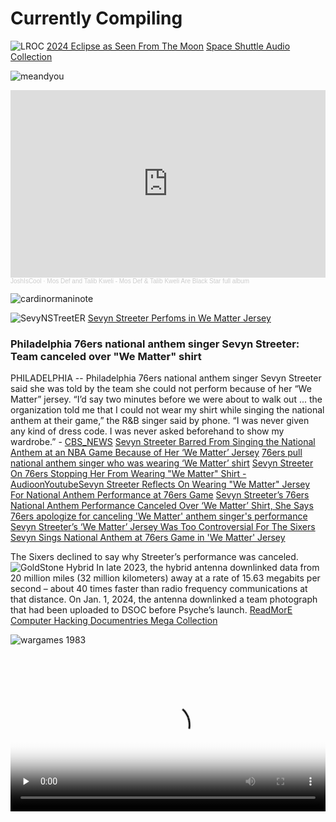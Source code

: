 # Currently Compiling

![LROC](https://www.lroc.asu.edu/ckeditor_assets/pictures/1442/content_M1467242026L.1300wide_flat_open.png)
[2024 Eclipse as Seen From The Moon](https://www.lroc.asu.edu/images/1368) [Space Shuttle Audio Collection](https://archive.org/details/spaceshuttleaudiocollection)

![meandyou](https://pbs.twimg.com/media/GYbZ7CpasAAaftJ?format=jpg&name=large)

<iframe width="100%" height="300" scrolling="no" frameborder="no" allow="autoplay" src="https://w.soundcloud.com/player/?url=https%3A//api.soundcloud.com/tracks/733346920&color=%2300ff11&auto_play=false&hide_related=false&show_comments=true&show_user=true&show_reposts=false&show_teaser=true&visual=true"></iframe><div style="font-size: 10px; color: #cccccc;line-break: anywhere;word-break: normal;overflow: hidden;white-space: nowrap;text-overflow: ellipsis; font-family: Interstate,Lucida Grande,Lucida Sans Unicode,Lucida Sans,Garuda,Verdana,Tahoma,sans-serif;font-weight: 100;"><a href="https://soundcloud.com/joshua-calhoun-796513989" title="JoshIsCool" target="_blank" style="color: #cccccc; text-decoration: none;">JoshIsCool</a> · <a href="https://soundcloud.com/joshua-calhoun-796513989/mos-def-and-talib-kweli-mos-def-and-talib-kweli-are-black-star-full-album" title="Mos Def and Talib Kweli - Mos Def &amp; Talib Kweli Are Black Star full album" target="_blank" style="color: #cccccc; text-decoration: none;">Mos Def and Talib Kweli - Mos Def &amp; Talib Kweli Are Black Star full album</a></div>

![cardinormaninote](https://pbs.twimg.com/media/GYbeqZTakAAD7op?format=jpg&name=large)



![SevyNSTreetER](https://assets.teenvogue.com/photos/58135977b51e871830656ba3/16:9/w_960,c_limit/sevyn-streeter.jpg) [Sevyn Streeter Perfoms in We Matter Jersey](https://www.youtube.com/watch?v=SM9oFokxCKw)
### Philadelphia 76ers national anthem singer Sevyn Streeter: Team canceled over "We Matter" shirt
PHILADELPHIA -- Philadelphia 76ers national anthem singer Sevyn Streeter said she was told by the team she could not perform because of her “We Matter” jersey. “I’d say two minutes before we were about to walk out ... the organization told me that I could not wear my shirt while singing the national anthem at their game,” the R&B singer said by phone. “I was never given any kind of dress code. I was never asked beforehand to show my wardrobe.” - [CBS_NEWS](https://www.cbsnews.com/news/philadelphia-76ers-national-anthem-singer-sevyn-streeter-we-matter-shirt/) [Sevyn Streeter Barred From Singing the National Anthem at an NBA Game Because of Her ‘We Matter’ Jersey](https://www.teenvogue.com/story/sevyn-streeter-we-matter-jersey-national-anthem-philadelphia-76ers-nba-black-lives-matter) [76ers pull national anthem singer who was wearing ‘We Matter’ shirt](https://www.washingtonpost.com/news/early-lead/wp/2016/10/27/76ers-pull-national-anthem-singer-who-was-wearing-we-matter-shirt/) [Sevyn Streeter On 76ers Stopping Her From Wearing "We Matter" Shirt - AudioonYoutube](https://www.youtube.com/watch?v=nUa32C6LuDE)[Sevyn Streeter Reflects On Wearing "We Matter" Jersey For National Anthem Performance at 76ers Game](https://www.youtube.com/watch?v=_Dsbro2lyh0) [Sevyn Streeter’s 76ers National Anthem Performance Canceled Over ‘We Matter’ Shirt, She Says](https://www.billboard.com/music/music-news/sevyn-streeters-76ers-national-anthem-canceled-we-matter-7556989/) [76ers apologize for canceling 'We Matter' anthem singer's performance](https://www.theguardian.com/sport/2016/oct/28/philadelphia-76ers-apologize-sevyn-streeter-we-matter-national-anthem) [Sevyn Streeter’s ‘We Matter’ Jersey Was Too Controversial For The Sixers](https://uproxx.com/music/sevyn-streeter-we-matter-jersey-76ers/) [Sevyn Sings National Anthem at 76ers Game in 'We Matter' Jersey](https://bleacherreport.com/articles/2682381-sevyn-sings-76ers-national-anthem-in-we-matter-jersey)

The Sixers declined to say why Streeter’s performance was canceled. 
![GoldStone Hybrid](https://www.nasa.gov/wp-content/uploads/2024/02/e1-pia23617-hybrid-antenna-concept.jpg?resize=1024,700)
In late 2023, the hybrid antenna downlinked data from 20 million miles (32 million kilometers) away at a rate of 15.63 megabits per second – about 40 times faster than radio frequency communications at that distance. On Jan. 1, 2024, the antenna downlinked a team photograph that had been uploaded to DSOC before Psyche’s launch. [ReadMorE](https://www.nasa.gov/technology/space-comms/deep-space-network/nasas-new-experimental-antenna-tracks-deep-space-laser/) [Computer Hacking Documentries Mega Collection](https://archive.org/download/ComputerHackingDocumentriesMegaCollection) 

![wargames 1983](https://www.originalfilmart.com/cdn/shop/products/Wargames_1983_40x60_original_film_art_5000x.webp?v=1681149717)

<video controls preload="none" preload="none"   width="100%" height="auto" poster="https://ia600204.us.archive.org/12/items/ComputerHackingDocumentriesMegaCollection/Hackers.0%20-%20%5B1983%5D%20WarGames.gif">

  <source src="https://archive.org/download/ComputerHackingDocumentriesMegaCollection/Hackers.0%20-%20%5B1983%5D%20WarGames.mp4" type="video/mp4" />

  <source src="https://archive.org/download/ComputerHackingDocumentriesMegaCollection/Hackers.0%20-%20%5B1983%5D%20WarGames.mp4" type="video/mp4" />

  Download the
  or
  <a href="https://archive.org/download/ComputerHackingDocumentriesMegaCollection/Hackers.0%20-%20%5B1983%5D%20WarGames.mp4">MP4</a>
  video.
</video>


![LapTop](https://i.dell.com/is/image/DellContent/content/dam/ss2/product-images/page/franchise/latitude/laptop-latitude-family-franchise-page-module-3-1920x1440.png)
<img src="https://i.dell.com/is/image/DellContent//content/dam/images/products/servers/poweredge/r740/dellemc-per740-24x25-2-lf.psd?fmt=png-alpha&pscan=auto&scl=1&wid=4184&hei=1358&qlt=100,0&resMode=sharp2&size=4184,1358">
<img src="https://i.dell.com/is/image/DellContent//content/dam/images/products/servers/poweredge/r740/dellemc-per740-24x25-2-b.psd?fmt=png-alpha&pscan=auto&scl=1&wid=4114&hei=810&qlt=100,0&resMode=sharp2&size=4114,810">
<img src="https://i.dell.com/is/image/DellContent//content/dam/images/products/servers/poweredge/r740/dellemc-per740-24x25-bezel-lcd-2-above-ff-bold-reflection.psd?fmt=png-alpha&pscan=auto&scl=1&wid=4598&hei=2010&qlt=100,0&resMode=sharp2&size=4598,2010">


![TronLegaCy](https://d23.com/app/uploads/2015/07/tron-legacy-1180x600.jpg)

![RB2](https://static.wikia.nocookie.net/snk/images/2/2c/Rbff2arcadeflyer.png/revision/latest?cb=20211224232516)
![rbff](https://southtown-homebrew.com/images/RBFF2_dub_US-FF.jpg)
[Real Bout Fatal Fury 2 - The Newcomers / Real Bout Garou Densetsu 2 - the newcomers (NGM-2400)](https://www.retrogames.cc/arcade-games/real-bout-fatal-fury-2-the-newcomers-real-bout-garou-densetsu-2-the-newcomers-ngm-2400.html)

### ᕦ(⩾﹏⩽)ᕥ [Rich Homie Quan Walk Thru ft. Problem](https://youtu.be/gP4n1zyN4KY?si=F-do8rsqG4ekIpi7) [̲̅$̲̅(̲̅ ͡° ͜ʖ ͡°̲̅)̲̅$̲̅]
[Love Connection | WGN | 1995 | Partial](https://www.youtube.com/watch?v=uawoP7Rq6cg)
[Buy Me That! A Kids' Survival Guide to TV Advertising (VHS 1989)](https://www.youtube.com/watch?v=LaVM2XG4wvE)
[COCO_CHANEL TEEN_SUMMiT featuring Master P 1997 Heaven For a Gangsta](https://www.youtube.com/watch?v=NNOYC__fKWE)
[Hot new CSS rules to try now](https://www.creativebloq.com/features/hot-new-css-rules-to-try-now/2)

[LAndSat 7, retired?](https://www.usgs.gov/news/national-news-release/end-era-historic-landsat-7-mission-takes-final-images) [JAY Z, Kanye West - Otis ft. Otis Redding](https://www.youtube.com/watch?v=BoEKWtgJQAU) 

### [DragonBall GT](https://www.imdb.com/title/tt0139774/)
<iframe src="https://archive.org/embed/ikaos-som-dragon-ball-gt-complete-001-064-r2j-dragon-box-multi-audio-v2" width="640" height="480" frameborder="0" webkitallowfullscreen="true" mozallowfullscreen="true" allowfullscreen></iframe>


## The New social Disease

![SantaMonica](https://pbs.twimg.com/media/GYbTbDFaoAA1W5x?format=png&name=900x900)

# Broken Builds
Usually its in the .css/.scss file where my [build breaks](https://github.com/ricoThaka/compiling/actions/runs/11040779623/job/30784563669). i was porting some old code from BubblegumPop, a repo my friend an spouse uses to do something with her girlfriends when social media breaks... Now im being asked for new functionality bc `actions/upload-artifact@v4 or later` is not present. I had to add to the Buildfile and now the site and 3 other sites are not complaining and accepting new MarkDown and MarkUp [i shared a cheetsheet below ](#MArkDown-QuickFacts).

`Artifacts allow you to share data between jobs in a workflow and store data once that workflow has completed.`

### [About workflow artifacts](https://docs.github.com/en/actions/writing-workflows/choosing-what-your-workflow-does/storing-and-sharing-data-from-a-workflow)

```log
Found 0 artifact(s)
##[debug]List artifact count: 0
Error: Fetching artifact metadata failed. Is githubstatus.com reporting issues with API requests, Pages, or Actions? Please re-run the deployment at a later time.
Error: Error: No artifacts named "github-pages" were found for this workflow run. Ensure artifacts are uploaded with actions/upload-artifact@v4 or later.
    at getArtifactMetadata (/home/runner/work/_actions/actions/deploy-pages/v4/src/internal/api-client.js:85:1)
    at processTicksAndRejections (node:internal/process/task_queues:95:5)
    at Deployment.create (/home/runner/work/_actions/actions/deploy-pages/v4/src/internal/deployment.js:66:1)
    at main (/home/runner/work/_actions/actions/deploy-pages/v4/src/index.js:30:1)
Error: Error: No artifacts named "github-pages" were found for this workflow run. Ensure artifacts are uploaded with actions/upload-artifact@v4 or later.
##[debug]Node Action run completed with exit code 1
##[debug]Finishing: Deploy to GitHub Pages
```



Like a pussy i turned off [linting](https://docs.github.com/en/contributing/collaborating-on-github-docs/using-the-content-linter). `The linter uses markdownlint as the framework to perform checks, report flaws, and automatically fix content, when possible. `  It was really helping me grow as an [HTML PRogrammer](https://developer.mozilla.org/en-US/docs/Learn/Getting_started_with_the_web/HTML_basics) some argue its not a [Programming Language](https://github.com/resources/articles/software-development/what-is-a-programming-language) theres just different types and HTNL is a [Markup Language](https://en.wikipedia.org/wiki/Markup_language). From my understanding at this point [MarkDown](https://www.markdownguide.org/) is just a collapesed subset that reducses the steps to publish text to device. Like theres no [KramDown](https://kramdown.gettalong.org/) object or [Video](https://developer.mozilla.org/en-US/docs/Web/HTML/Element/video) without knowing [LiquiD](https://jekyllrb.com/docs/liquid/)



- [Rashard MRO](https://ricothaka.github.io/rashardmro/)

[Embedding videos #91 [KramDown User 2014]](https://github.com/mmistakes/minimal-mistakes/issues/91)

`I haven't been able to insert a video so far. I'm using:`
```html

<iframe src="https://www.youtube.com/watch?v=MU9sobaVx6I" width="560" height="315" frameborder="0"> </iframe>
```

[Is HTML a programming language? - theserverside.com](https://www.theserverside.com/feature/Is-HTML-a-programming-language)


# The Build File 

Here is the old Build file and the added and updated file is belo, i embedded a gist to see if my browser will throw that 200error

```yml
on:
  push:
  pull_request:
    types: [opened, synchronize]
jobs:
  build:
    runs-on: ubuntu-latest
    name: script/cibuild
    steps:
      - uses: actions/checkout@v2
      - uses: ruby/setup-ruby@v1
        with:
          ruby-version: 3.2.0
          bundler-cache: true
      - name: build
        run: script/bootstrap
      - name: test
        run: script/cibuild
```

### updated

```yml
on:
  push:
  pull_request:
    types: [opened, synchronize]
jobs:
  build:
    runs-on: ubuntu-latest
    name: script/cibuild
    steps:
      - uses: actions/checkout@v4
        uses: actions/jekyll-build-pages@v1
        with:
          source: ./
          destination: ./_site
      - name: Upload artifact
        uses: actions/upload-pages-artifact@v3
      - uses: ruby/setup-ruby@v1
        with:
          ruby-version: 3.0
          bundler-cache: true
      - name: build
        run: script/bootstrap
      - name: test
        run: script/cibuild
  # Deployment job
  deploy:
    environment:
      name: github-pages
      url: ${{ steps.deployment.outputs.page_url }}
    runs-on: ubuntu-latest
    needs: build
    steps:
      - name: Deploy to GitHub Pages
        id: deployment
        uses: actions/deploy-pages@v4
```




<script src="https://gist.github.com/ricoThaka/566d7f15a49f45fc5f782f3448caa778.js"></script>


## MArkDown-QuickFacts

# [Basic writing and formatting syntax](https://docs.github.com/en/get-started/writing-on-github/getting-started-with-writing-and-formatting-on-github/basic-writing-and-formatting-syntax)
Create sophisticated formatting for your prose and code on GitHub with simple syntax.

# A first-level heading
## A second-level heading
### A third-level heading


[ANCHoRLiNKS](https://docs.github.com/en/get-started/writing-on-github/getting-started-with-writing-and-formatting-on-github/basic-writing-and-formatting-syntax#section-links)

# Example headings

## Sample Section

## This'll  be a _Helpful_ Section About the Greek Letter Θ!
A heading containing characters not allowed in fragments, UTF-8 characters, two consecutive spaces between the first and second words, and formatting.

## This heading is not unique in the file

TEXT 1

## This heading is not unique in the file

TEXT 2

# Links to the example headings above

Link to the sample section: [Link Text](#sample-section).

Link to the helpful section: [Link Text](#thisll--be-a-helpful-section-about-the-greek-letter-Θ).

Link to the first non-unique section: [Link Text](#this-heading-is-not-unique-in-the-file).

Link to the second non-unique section: [Link Text](#this-heading-is-not-unique-in-the-file-1).


![Mars HElicopter](https://photojournal.jpl.nasa.gov/archive/PIA25321.gif)
![Curiosity](https://photojournal.jpl.nasa.gov/archive/PIA17938.gif)
![Betty's Rock](https://photojournal.jpl.nasa.gov/jpegMod/PIA25656_modest.jpg)

## Dear_House_of_reps
I have been doing research on the planet mars in public for a bout 4 years. CNN is covering my work and i have trouble eating and communicating. My Family vanished and no Social Security number based resource will aid me. I am struggling with hunger at times and have no shelter. I have women i need to reconnect with to find out what happend. They got kidnapped just b4 covid and tricked me into coming to california, where i was supposed to be headed anyway! And i found out they are victims of a Sex MArket online and the Street Walking and Dancing is just for display. I am complaining about CNN bc Ashley Strickland has no issues communicating from what i see and im stalked and chased by Allied Universal who is the BodyGaurd people of choice of Atlanta's YallyWood and CentralNewsNetwork. I am a native so the girls i was raised to think would be my spouses are up for NBA, Comedy, Film < journalism and everyother industry to deposit semen into. I dont know where my daughter ios from 631 Moreland Ave's illegal eviciton of Rashard Iman Kelly after being denied resources by family services leading to the foprced abduction of Coral Iris Kelly from the home of Copnstancia Arriba. So her i am in Holly wood. I am dating a Popstar named Normani off an on an she plays MineCraft. So thats my side outside. She is really pretty and poses for Vogue but a dark part of her life is that the pictures she takes nude for various publications are used by the local sex trade to keep her marketable for visitors to the city of los angeles and healthy to maintain telepathy for local criminals. She is my best friend(at this level(coral that shit 100bruh)). And since she is mixing with a lot of media i think my blogging gets into the hands of ppl with the power to publish at will. I need balance and a kind cooling center. CNN since we are working to gether can you help me off the streets digitally, can you  help me reconcile my family? Rashard Kelly aka Thaka(Muna Husband, Latto City Erika n nem Husband ) out NasaJPl Mars Mission Address: Jet Propulsion Laboratory, 4800 Oak Grove Dr, Pasadena, CA 91011 [Please Read](https://thakarashard.github.io/ricothaka/dispositionforsherrif)

#TwitterBlock  Screen Recording 2024 08 19 11.55.48 AM <iframe src="https://archive.org/embed/screen-recording-2024-08-19-11.55.48-am" width="640" height="480" frameborder="0" webkitallowfullscreen="true" mozallowfullscreen="true" allowfullscreen></iframe>

[Rashard Kelly injury update offline](https://archive.org/details/vid-20240815-062510) 

<a href="https://ricothaka.github.io/worknotes01"><img src="https://pbs.twimg.com/media/GVJMo0haYAAQRdu?format=jpg&name=large" alt="ricothaka.github.io"> </a>

[RiCOTHAKA.GiTHUB.iO for more](https://ricothaka.github.io/civic01) [CompilingTheBlog=Updated](https://thakarashard.github.io/compiling/dispostionthestory)




Captain America: Chapter 2 - Mechanical Executioner
<iframe src="https://archive.org/embed/captain_america_ep2" width="640" height="480" frameborder="0" webkitallowfullscreen="true" mozallowfullscreen="true" allowfullscreen></iframe>

[The endless possibilities and services LA libraries offer](https://www.cbsnews.com/losangeles/video/the-endless-possibilities-and-services-la-libraries-offer/) <cite>With National Library Week in full swing, a Los Angeles librarian tells us about all of the amazing services they offer to enrich the lives of students, children, and adults.
Apr 11, 2024</cite>

Los angeles is a [Euridite civiliZation](https://en.wiktionary.org/wiki/erudite) so i may need to pay more attention to signage
`characterized by great knowledge; learned or scholarly: an erudite professor; an erudite commentary. Synonyms: sapient, wise, knowledgeable, educated.`

![NasaGLEN_RED_PLANET](https://archive.org/download/C-1997-2554/1997_02554.jpg)
[NAsa_GLeNN PLANET MARS](https://archive.org/details/C-1997-2554)
<cite>creator:"NASA/Glenn Research Center"</cite>
[Glamour Life](https://www.youtube.com/watch?v=1QnOCkQLTC0)
![In my belly](https://science.nasa.gov/wp-content/uploads/2024/03/25792_PIA24548-1200.gif?w=1024&format=webp) im updatig thakarashard.github.io even if i was wrong about plegerism i have to be realistic normani could have seduced me toget e away from california too! So im investigating what got me here waiting outside this porno cess pool, HollywoodFoodCo not normal, and i wonder what exactly active mission means? BC if im confused and being poisoned runing from here to there, ithink Jamie would let me know formerly that i was not a part of nasajpl in anyway bc #Jose_M_Pi ru that shit! an heeee say no! i should have been more humble about working from home... my wife is a slut so... there was a three year old, that family vaporized i wanna come back. I really wanna know if the [Nasa SoundCloud](https://soundcloud.com/nasa) Account is Real
- Rashard...

Perseverance Rover Watches Ingenuity Mars Helicopter’s 54th Flight
<video controls preload="none"  height="auto" poster="https://d2pn8kiwq2w21t.cloudfront.net/images/PIA25968.width-1320.jpg">

<source src="https://science.nasa.gov/wp-content/uploads/2024/03/6172_PIA25970.mp4" type="video/mp4" />    
<source src="https://science.nasa.gov/wp-content/uploads/2024/03/6172_PIA25970.mp4" type="video/mp4" />
      
Download the
        or
      <a href="https://science.nasa.gov/wp-content/uploads/2024/03/6172_PIA25970.mp4">MP4</a>
        video.
</video>

# Listen to NASA’s Ingenuity Mars Helicopter in Flight
<iframe width="100%" height="300" scrolling="no" frameborder="no" allow="autoplay" src="https://w.soundcloud.com/player/?url=https%3A//api.soundcloud.com/tracks/1044556651&color=%238c9265&auto_play=false&hide_related=false&show_comments=true&show_user=true&show_reposts=false&show_teaser=true&visual=true"></iframe><div style="font-size: 10px; color: #cccccc;line-break: anywhere;word-break: normal;overflow: hidden;white-space: nowrap;text-overflow: ellipsis; font-family: Interstate,Lucida Grande,Lucida Sans Unicode,Lucida Sans,Garuda,Verdana,Tahoma,sans-serif;font-weight: 100;"><a href="https://soundcloud.com/nasa" title="NASA" target="_blank" style="color: #cccccc; text-decoration: none;">NASA</a> · <a href="https://soundcloud.com/nasa/listen-to-nasas-ingenuity-helicopter-as-it-flies-on-mars" title="Listen to NASA’s Ingenuity Mars Helicopter in Flight" target="_blank" style="color: #cccccc; text-decoration: none;">Listen to NASA’s Ingenuity Mars Helicopter in Flight</a></div>
Mars Sounds 




The Landsat 8 & 9 Active Fire and Thermal Anomalies product, generated from the Landsat Operational Land Imager (OLI) shows active fire detections and thermal anomalies, such as volcanoes, and gas flares.
![The_Rover](https://d2pn8kiwq2w21t.cloudfront.net/images/jpegPIA15025.width-1440.jpg)
[Real Bout Fatal Fury 2 - The Newcomers (Korean release)](https://www.retrogames.cc/arcade-games/real-bout-fatal-fury-2-the-newcomers-korean-release.html)
<iframe src="https://archive.org/embed/arcade_garou" width="560" height="384" frameborder="0" webkitallowfullscreen="true" mozallowfullscreen="true" allowfullscreen></iframe>



[What Are Raw Images?](https://solarsystem.nasa.gov/raw-images/what-are-raw-images/)
<cite>[Taken from webpage](https://science.nasa.gov/solar-system/)</cite>
Raw images are photos from space missions that NASA provides online for easy public access in their original (usually monochrome) appearance, largely untouched by image processing software. Raw images, in this context, are generally not the same as truly "raw" science data – meaning the original image data format returned to Earth by spacecraft. They're more like high-quality previews of data received from missions. - [Why NASA offers raw images]() NASA space missions return lots of images to Earth ­– far more than featured images the agency posts on the web and in social media. For example, a long-lived mission like Cassini could return hundreds of thousands of images over its lifetime.

[Rings of Saturn](https://solarsystem.nasa.gov/raw_images/158252/?layout=hds)
![Rings](https://science.nasa.gov/wp-content/uploads/2023/10/W00083940.jpg?w=640&format=webp) 

<div class="container">
  <h1><a href="https://mars.nasa.gov/msl/multimedia/raw-images/?order=sol+desc%2Cinstrument_sort+asc%2Csample_type_sort+asc%2C+date_taken+desc&per_page=50&page=0&mission=msl">Mars Science Laboratory: Curiosity Raw Images</a></h1>

  <div class="gallery-wrap">
    <div class="item item-1"></div>
    <div class="item item-2"></div>
    <div class="item item-3"></div>
    <div class="item item-4"></div>
    <div class="item item-5"></div>
  </div>
 </div>

<div class="social">
  <a href="https://twitter.com/moonlover404" target="_blank">
    <img src="https://s3-us-west-2.amazonaws.com/s.cdpn.io/149103/twitter.svg" alt="">
  </a>

</div>

<iframe src="https://archive.org/embed/arcade_rtype2" width="560" height="384" frameborder="0" webkitallowfullscreen="true" mozallowfullscreen="true" allowfullscreen></iframe>


[Compiling WasUpdated](https://thakarashard.github.io/compiling/)
<iframe width="100%" height="300" scrolling="no" frameborder="no" allow="autoplay" src="https://w.soundcloud.com/player/?url=https%3A//api.soundcloud.com/playlists/904236316&color=%2300cbff&auto_play=false&hide_related=false&show_comments=true&show_user=true&show_reposts=false&show_teaser=true&visual=true"></iframe><div style="font-size: 10px; color: #cccccc;line-break: anywhere;word-break: normal;overflow: hidden;white-space: nowrap;text-overflow: ellipsis; font-family: Interstate,Lucida Grande,Lucida Sans Unicode,Lucida Sans,Garuda,Verdana,Tahoma,sans-serif;font-weight: 100;"><a href="https://soundcloud.com/asiandabratdoll" title="Asian Da Brat" target="_blank" style="color: #cccccc; text-decoration: none;">Asian Da Brat</a> · <a href="https://soundcloud.com/asiandabratdoll/sets/so-icy-princess-1" title="So Icy Princess" target="_blank" style="color: #cccccc; text-decoration: none;">So Icy Princess</a></div>

![Batman](https://upload.wikimedia.org/wikipedia/en/f/f4/Batman1943SerialPoster.jpg) 
Batman is a 1943 American 15-chapter [theatrical serial](https://en.wikipedia.org/wiki/Serial_film) from Columbia Pictures, produced by Rudolph C. Flothow, The serial's story line involves the Batman, a secret U.S. government agent, attempting to defeat the schemes of Japanese agent Dr. Daka operating in Los Angeles at the height of World War II.[3] Serving Daka are his American henchmen.

Batman is notable for being the first appearance on film of Batman and for debuting story elements that quickly became permanent parts of the Batman character's mythos, such as the "Bat's Cave" and its secret entrance through a grandfather clock inside Wayne Manor. The serial also changed the course of how Alfred's physical appearance was depicted in future Batman stories. At the time Batman was released in theaters, Alfred was drawn as a portly gentleman in the comics. Subsequent issues suddenly depicted Alfred as slim and sporting a thin moustache, following actor William Austin's appearance. [Wikipedia](https://en.wikipedia.org/wiki/Batman_(serial))
[Batman 1943 all episodes](https://archive.org/download/batman-1943-episode-01)

<iframe src="https://archive.org/embed/batman-1943-episode-01" width="640" height="480" frameborder="0" webkitallowfullscreen="true" mozallowfullscreen="true" allowfullscreen></iframe>

[uptown butterfly _movie](https://youtu.be/UVhDEN4o7zk?si=c4evez9O4c5Z5SAB) [Tina, @kashdoll so pretty - song](https://youtu.be/-mv0YNUCoj4?si=YE7jtcVRzWUrPwcj) 


[Heltah Skeltah & OGC - Leflaur Leflah Eshkoshka](https://www.youtube.com/watch?v=i4sW3jJuVDg) 

![Muna Ahmed_Memorial](https://pbs.twimg.com/media/GULEQmebcAAhekm?format=jpg&name=large)
[Attack of the Killer Kung-Fu Wolf Bitch](https://boondocks.fandom.com/wiki/Attack_of_the_Killer_Kung-Fu_Wolf_Bitch) 
Robert's online dating adventures lead him to a beautiful woman named Luna, whom he invites for the weekend. Unfortunately, Huey, Riley and Robert soon learn that Luna...[FromFandom](https://boondocks.fandom.com/wiki/Attack_of_the_Killer_Kung-Fu_Wolf_Bitch) [imdb](https://www.imdb.com/title/tt1143232/) [Normani playlist gift](https://youtu.be/wGpJbD9h-J0?si=zaSExbm4087w_yCi) its another cycle bae...



[Watch The Boondocks (Complete Series) on Archive.org](https://archive.org/details/the-boondocks-complete)
[Local TinGz on https://thakarashard.github.io/](https://thakarashard.github.io/civic01)
[Barrington Levy - Under Mi Sensi](https://www.youtube.com/watch?v=uozhx1xeTDg) [Ganja Smuggling - Eek-A-Mouse](https://www.youtube.com/watch?v=UR9Cj5UyVbM) [Bob Marley Tuff Gong Studio Rehearsal 1980 Full session](https://youtu.be/aXIDAd68ThI?si=mUAb-e0AyfKAPdjO) [Nas - Take it in Blood - hiphop](https://youtu.be/pmmnzusZZMU?si=j9p5MfQSv4Wn9YfR) [I Chase the Devil Max Romero](https://www.youtube.com/watch?v=zM4HXY1cLIY)

[JPL and the Space Age: The Hunt for Space Rocks](https://www.youtube.com/watch?v=1wNzTyu36WA) [JPL and the Space Age: Landing on Mars](https://youtu.be/7aKewWHXXRE?si=MouyInZGPsjt8Yw6) 
[Hubble Space Telescope, Planet 9, Curiosity Mars Rover, Cosmic Roulette  60 Minutes Full Episodes](https://youtu.be/ZYlALC1Pmv4?si=0GnKqpjKQmyYaxFw) 
[Inside SpaceX's Mission to Send Humans into Deep Space  Foreign Correspondent](https://youtu.be/qInkR8P7q3M?si=uG4WNpxUxhCW0Igj) 
[Mars Direct 3  A Proposal for SpaceX's Mars Program  Miguel Gurrea](https://youtu.be/YA7YQcA9Waw?si=LTJHZDvY65gHNnjG)
 [JPL and the Space Age: The Changing Face of Mars](https://www.youtube.com/watch?v=eaSaVanPysA)
  [Why Does NASA Want to Explore Jupiter’s Ocean Moon? (Europa Clipper Science Overview)](https://youtu.be/GXMA-04CADw?si=L9-7PuPzn1ysh5jN)
   [NASA's Breathtaking Findings on Ganymede: Exploring the Marvels of Jupiter's Largest Moon](https://youtu.be/s94XNsypTeo?si=YmvkYYiem5DdPAQo)
    [NASA's Next-Generation Solar Sail Mission](https://youtu.be/rfYLnbw7iu8?si=hcTrcU6zOGLUyHgx)


Androiding 
[Smart Phone Screenshare](https://archive.org/details/screen-20240731-050451_202408)

[Fraggle Rock: The Animated Series](https://archive.org/details/fraggle-toon) [Fraggle Rock](https://archive.org/details/MashSeries) [Robo Cop The Complete Series](https://archive.org/details/RoboCopTheCompleteSeries) [Fraggle Rock UK (Rare Episodes)](https://archive.org/details/fraggle-rock-uk)




![curiosity](https://mars.nasa.gov/msl-raw-images/proj/msl/redops/ods/surface/sol/04258/opgs/edr/ncam/NRB_775492033EDR_S1080792NCAM00594M_.JPG)
[Front_Left_Hazcam:Two_Year_Movie](https://science.nasa.gov/resource/front-left-hazcam-two-year-movie/)

<video controls preload="none"  height="auto" poster="https://science.nasa.gov/wp-content/uploads/2024/03/48025_FRHTwoYearMovie.gif">

<source src="https://science.nasa.gov/wp-content/uploads/2024/03/20230217FrontLeftHazcamTwoYearMovie-1280.mp4" type="video/mp4" />    
<source src="https://github.com/ricoThaka/ricothaka.github.io/raw/master/assets/PerseveranceTwoYearMovie.mp4" type="video/mp4" />
      
        Download the
        or
        <a href="">MP4</a>
        video.
</video>


![perserverance](https://mars.nasa.gov/mars2020-raw-images/pub/ods/surface/sol/00297/ids/edr/browse/zcam/ZR0_0297_0693322301_098ECM_N0090000ZCAM01012_026050J01_1200.jpg)
https://mars.nasa.gov/mars2020/multimedia/raw-images/ZR0_0297_0693322301_098ECM_N0090000ZCAM01012_026050J
[International Space Station Operations (June 28, 2024)](https://www.youtube.com/live/u-BGAPuzxZU?si=9TTR6kH--bpQE5c3)
[Perseverance Rover's Descent and Touchdown on Mars](https://svs.gsfc.nasa.gov/31250) 
[Perseverance Rover’s Descent and Touchdown on Mars: Onboard Camera Views](https://science.nasa.gov/wp-content/uploads/2024/03/45703_JPL-20210222-M2020f-0001-Perseverance_Rovers_Descent_and_Touchdown_on_Mars-1.mp4)

>NASA's Mars 2020 Perseverance mission captured thrilling footage of its rover landing in Mars' Jezero Crater on Feb. 18, 2021. The real footage in this video was captured by several cameras that are part of the rover's entry, descent, and landing suite. The views include a camera looking down from the spacecraft's descent stage (a kind of rocket-powered jet pack that helps fly the rover to its landing site), a camera on the rover looking up at the descent stage, a camera on the top of the aeroshell (a capsule protecting the rover) looking up at that parachute, and a camera on the bottom of the rover looking down at the Martian surface.

<video controls preload="none" width="100%" height="auto" poster="https://www.nasa.gov/wp-content/uploads/2021/06/pia24542-perseverances-selfie-with-ingenuity-1041.jpg">
    
<source src="https://svs.gsfc.nasa.gov/vis/a030000/a031200/a031250/Perseverance-landing-1080p.mp4" type="video/mp4" />
         Download the
        or
<a href="https://svs.gsfc.nasa.gov/vis/a030000/a031200/a031250/Perseverance-landing-1080p.mp4">MP4</a>
        video.
</video>    

[15 Second Clip of Parachute Deployment(MP4) (18.86 MB)](https://science.nasa.gov/wp-content/uploads/2024/03/45732_nasa_perseverance_parachute_deployment.mp4)

[Rashards Archive Uploads](https://archive.org/details/@thakaserika_selassie_kelly)




[Play Retro SNK Neo Geo games online | NEOGEOFUN](https://www.neogeofun.com/)
[Marvel Super Heroes Vs Street Fighter (970625 USA)](https://www.retrogames.cc/arcade-games/marvel-super-heroes-vs-street-fighter-970625-usa.html#)

[Screen Recording 2024 07 29 4.53.08 PM](https://archive.org/details/screen-recording-2024-07-29-4.53.08-pm)





![MEGADRiVE](https://upload.wikimedia.org/wikipedia/commons/f/fd/JP_MegaDrive_Logo.gif)

[Sonic the Hedgehog Rev 1](https://archive.org/details/sg_Sonic_the_Hedgehog_Rev_1_1991_Sega_JP-KR_en)
Sonic the Hedgehog (ソニック・ザ・ヘッジホッグ Sonikku za Hejjihoggu?) is a platform video game developed by Sonic Team and published by Sega for the Sega Mega Drive/Genesis. First released in North America, Europe, and Australia on June 23, 1991, the game is the first installment in the Sonic the Hedgehog series 



![Sonic1 Not For Resale](https://www.lifewire.com/thmb/8ncd0X34c6dglK5uEdM60asZn8Y=/1500x0/filters:no_upscale():max_bytes(150000):strip_icc()/Sonic_the_Hedgehog_Coverart-4-5b958f8ac9e77c0082ee596c.jpg)" 








![linkedin](https://pbs.twimg.com/media/GILuiVmbEAAyRtH?format=jpg&name=large)

















[Contact](https://youtu.be/oG6y0mmI0N4?si=dPt23E0Ky8dxleUV) "We are not alone..." Two-time Academy Award-winner Jodie Foster and Hollywood's brightest new star, Matthew McConaughey, shine in this spellbinding drama of a dedicated astronomer's quest to make first Contact. Despite scorn from her colleagues...[imdb](https://www.imdb.com/title/tt0118884/) 



    











[back](./)
